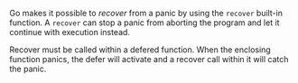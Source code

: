 Go makes it possible to *recover* from a panic by using the `recover` built-in function.
A `recover` can stop a panic from aborting the program and let it continue with execution instead.

Recover must be called within a defered function.
When the enclosing function panics, the defer will activate and a recover call within it will catch the panic.